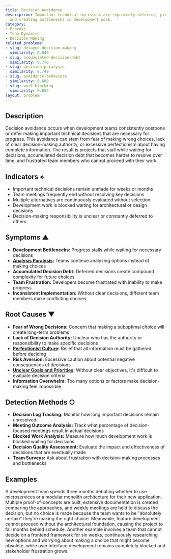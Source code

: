 ```yaml
---
title: Decision Avoidance
description: Important technical decisions are repeatedly deferred, preventing progress
  and creating bottlenecks in development work.
category:
- Process
- Team Dynamics
- Decision Making
related_problems:
- slug: delayed-decision-making
  similarity: 0.849
- slug: accumulated-decision-debt
  similarity: 0.776
- slug: decision-paralysis
  similarity: 0.749
- slug: avoidance-behaviors
  similarity: 0.689
- slug: work-blocking
  similarity: 0.654
layout: problem
---
```


## Description

Decision avoidance occurs when development teams consistently postpone or defer making important technical decisions that are necessary for progress. This avoidance can stem from fear of making wrong choices, lack of clear decision-making authority, or excessive perfectionism about having complete information. The result is projects that stall while waiting for decisions, accumulated decision debt that becomes harder to resolve over time, and frustrated team members who cannot proceed with their work.

## Indicators ⟡

- Important technical decisions remain unmade for weeks or months
- Team meetings frequently end without resolving key decisions
- Multiple alternatives are continuously evaluated without selection
- Development work is blocked waiting for architectural or design decisions
- Decision-making responsibility is unclear or constantly deferred to others

## Symptoms ▲

- **Development Bottlenecks:** Progress stalls while waiting for necessary decisions
- **[Analysis Paralysis](analysis-paralysis.md):** Teams continue analyzing options instead of making choices
- **Accumulated Decision Debt:** Deferred decisions create compound complexity for future choices
- **Team Frustration:** Developers become frustrated with inability to make progress
- **Inconsistent Implementation:** Without clear decisions, different team members make conflicting choices

## Root Causes ▼

- **Fear of Wrong Decisions:** Concern that making a suboptimal choice will create long-term problems
- **Lack of Decision Authority:** Unclear who has the authority or responsibility to make specific decisions
- **[Perfectionist Culture](perfectionist-culture.md):** Belief that all information must be gathered before deciding
- **Risk Aversion:** Excessive caution about potential negative consequences of decisions
- **[Unclear Goals and Priorities](unclear-goals-and-priorities.md):** Without clear objectives, it's difficult to evaluate decision criteria
- **Information Overwhelm:** Too many options or factors make decision-making feel impossible

## Detection Methods ○

- **Decision Log Tracking:** Monitor how long important decisions remain unresolved
- **Meeting Outcome Analysis:** Track what percentage of decision-focused meetings result in actual decisions
- **Blocked Work Analysis:** Measure how much development work is blocked waiting for decisions
- **Decision Quality Assessment:** Evaluate the impact and effectiveness of decisions that are eventually made
- **Team Surveys:** Ask about frustration with decision-making processes and bottlenecks

## Examples

A development team spends three months debating whether to use microservices or a modular monolith architecture for their new application. Multiple proof-of-concepts are built, extensive documentation is created comparing the approaches, and weekly meetings are held to discuss the decision, but no choice is made because the team wants to be "absolutely certain" they're making the right choice. Meanwhile, feature development cannot proceed without the architectural foundation, causing the project to fall months behind schedule. Another example involves a team that cannot decide on a frontend framework for six weeks, continuously researching new options and worrying about making a choice that might become obsolete, while user interface development remains completely blocked and stakeholder frustration grows.
